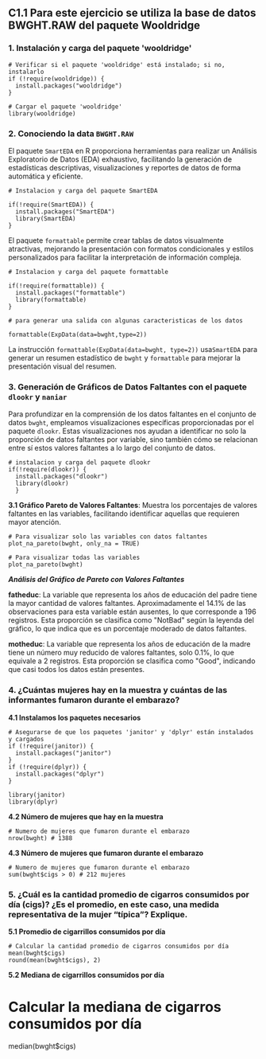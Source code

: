 ## C1.1 Para este ejercicio se utiliza la base de datos BWGHT.RAW del paquete Wooldridge

### 1. Instalación y carga del paquete 'wooldridge'
```
# Verificar si el paquete 'wooldridge' está instalado; si no, instalarlo
if (!require(wooldridge)) {
  install.packages("wooldridge")
}

# Cargar el paquete 'wooldridge'
library(wooldridge)

```
### 2. Conociendo la data `BWGHT.RAW`

El paquete `SmartEDA` en R proporciona herramientas para realizar un Análisis Exploratorio de Datos (EDA) exhaustivo, facilitando la generación de estadísticas descriptivas, visualizaciones y reportes de datos de forma automática y eficiente.
```
# Instalacion y carga del paquete SmartEDA

if(!require(SmartEDA)) {
  install.packages("SmartEDA")
  library(SmartEDA)
}
```
El paquete `formattable` permite crear tablas de datos visualmente atractivas, mejorando la presentación con formatos condicionales y estilos personalizados para facilitar la interpretación de información compleja.
```
# Instalacion y carga del paquete formattable

if(!require(formattable)) {
  install.packages("formattable")
  library(formattable)
}
```
```
# para generar una salida con algunas caracteristicas de los datos

formattable(ExpData(data=bwght,type=2))
```
La instrucción `formattable(ExpData(data=bwght, type=2))` usa`SmartEDA` para generar un resumen estadístico de `bwght` y `formattable` para mejorar la presentación visual del resumen.

### 3. Generación de Gráficos de Datos Faltantes con el paquete `dlookr` y  `naniar`
Para profundizar en la comprensión de los datos faltantes en el conjunto de datos `bwght`, empleamos visualizaciones específicas proporcionadas por el paquete `dlookr`. Estas visualizaciones nos ayudan a identificar no solo la proporción de datos faltantes por variable, sino también cómo se relacionan entre sí estos valores faltantes a lo largo del conjunto de datos.

```
# instalacion y carga del paquete dlookr
if(!require(dlookr)) { 
  install.packages("dlookr")
  library(dlookr)
  }
```

**3.1 Gráfico Pareto de Valores Faltantes**: Muestra los porcentajes de valores faltantes en las variables, facilitando identificar aquellas que requieren mayor atención.
```
# Para visualizar solo las variables con datos faltantes
plot_na_pareto(bwght, only_na = TRUE)

# Para visualizar todas las variables
plot_na_pareto(bwght)
```
***Análisis del Gráfico de Pareto con Valores Faltantes***

**fatheduc**: La variable que representa los años de educación del padre tiene la mayor cantidad de valores faltantes. Aproximadamente el 14.1% de las observaciones para esta variable están ausentes, lo que corresponde a 196 registros. Esta proporción se clasifica como "NotBad" según la leyenda del gráfico, lo que indica que es un porcentaje moderado de datos faltantes.

**motheduc**: La variable que representa los años de educación de la madre tiene un número muy reducido de valores faltantes, solo 0.1%, lo que equivale a 2 registros. Esta proporción se clasifica como "Good", indicando que casi todos los datos están presentes.

### 4. ¿Cuántas mujeres hay en la muestra y cuántas de las informantes fumaron durante el embarazo?
**4.1 Instalamos los paquetes necesarios**

```
# Asegurarse de que los paquetes 'janitor' y 'dplyr' están instalados y cargados
if (!require(janitor)) {
  install.packages("janitor")
}
if (!require(dplyr)) {
  install.packages("dplyr")
}

library(janitor)
library(dplyr)
```

**4.2 Número de mujeres que hay en la muestra**
```
# Numero de mujeres que fumaron durante el embarazo
nrow(bwght) # 1388
```

**4.3 Número de mujeres que fumaron durante el embarazo**
```
# Numero de mujeres que fumaron durante el embarazo
sum(bwght$cigs > 0) # 212 mujeres
```
### 5. ¿Cuál es la cantidad promedio de cigarros consumidos por día (cigs)? ¿Es el promedio, en este caso, una medida representativa de la mujer “típica”? Explique.
**5.1 Promedio de cigarrillos consumidos por día**
```
# Calcular la cantidad promedio de cigarros consumidos por día
mean(bwght$cigs)
round(mean(bwght$cigs), 2)
```
**5.2 Mediana de cigarrillos consumidos por día**
# Calcular la mediana de cigarros consumidos por día
median(bwght$cigs)
